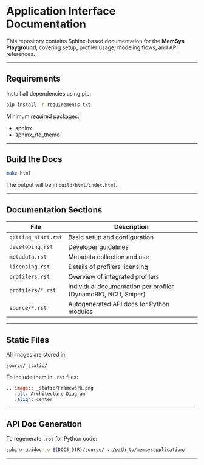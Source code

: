 # Application Interface Documentation

This repository contains Sphinx-based documentation for the **MemSys Playground**, covering setup, profiler usage, modeling flows, and API references.

---

## Requirements

Install all dependencies using pip:

```bash
pip install -r requirements.txt
```

Minimum required packages:

* sphinx
* sphinx\_rtd\_theme

---

## Build the Docs

```bash
make html
```
The output will be in `build/html/index.html`.

---

##  Documentation Sections

| File                | Description                                                    |
| ------------------- | -------------------------------------------------------------- |
| `getting_start.rst` | Basic setup and configuration                                  |
| `developing.rst`    | Developer guidelines                                           |
| `metadata.rst`      | Metadata collection and use                                    |
| `licensing.rst`     | Details of profilers licensing                                 |
| `profilers.rst`     | Overview of integrated profilers                               |
| `profilers/*.rst`   | Individual documentation per profiler (DynamoRIO, NCU, Sniper) |
| `source/*.rst`     | Autogenerated API docs for Python modules                      |

---

## Static Files

All images are stored in:

```
source/_static/
```

To include them in `.rst` files:

```rst
.. image:: _static/Framework.png
   :alt: Architecture Diagram
   :align: center
```

---


## API Doc Generation

To regenerate `.rst` for Python code:

```bash
sphinx-apidoc -o $(DOCS_DIR)/source/ ../path_to/memsysapplication/
```

---

